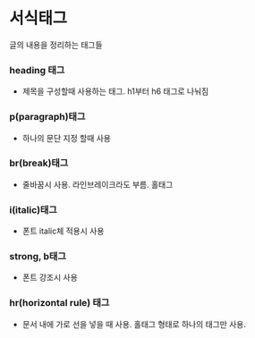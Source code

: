 # 서식태그
글의 내용을 정리하는 태그들

### heading 태그
- 제목을 구성할때 사용하는 태그. h1부터 h6 태그로 나눠짐

### p(paragraph)태그 
- 하나의 문단 지정 할때 사용 

### br(break)태그
- 줄바꿈시 사용. 라인브레이크라도 부름. 홀태그

### i(italic)태그
- 폰트 italic체 적용시 사용

### strong, b태그 
- 폰트 강조시 사용

### hr(horizontal rule) 태그
- 문서 내에 가로 선을 넣을 때 사용. 홀태그 형태로 하나의 태그만 사용.
